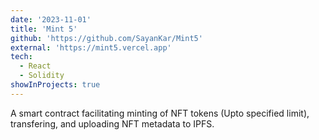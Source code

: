```yaml
---
date: '2023-11-01'
title: 'Mint 5'
github: 'https://github.com/SayanKar/Mint5'
external: 'https://mint5.vercel.app'
tech:
  - React
  - Solidity
showInProjects: true
---
```


A smart contract facilitating minting of NFT tokens (Upto specified limit), transfering, and uploading NFT metadata to IPFS.
